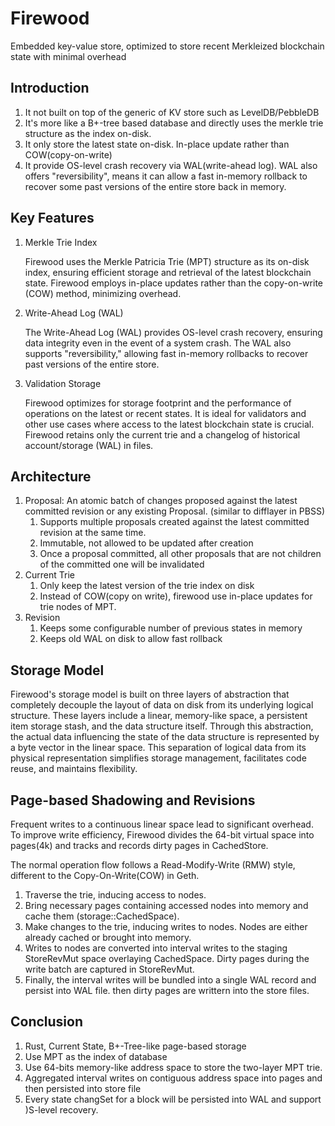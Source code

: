 # Firewood

Embedded key-value store, optimized to store recent Merkleized blockchain state with minimal overhead

## Introduction

1. It not built on top of the generic of KV store such as LevelDB/PebbleDB 
2. It's more like a B+-tree based database and directly uses the merkle trie structure as the index on-disk. 
3. It only store the latest state on-disk. In-place update rather than COW(copy-on-write)
4. It provide OS-level crash recovery via WAL(write-ahead log). WAL also offers "reversibility", means it can allow a fast in-memory rollback to recover some past versions of the entire store back in memory.

## Key Features

1. Merkle Trie Index

   Firewood uses the Merkle Patricia Trie (MPT) structure as its on-disk index, ensuring efficient storage and retrieval of the latest blockchain state. Firewood employs in-place updates rather than the copy-on-write (COW) method, minimizing overhead.

2. Write-Ahead Log (WAL)
   
    The Write-Ahead Log (WAL) provides OS-level crash recovery, ensuring data integrity even in the event of a system crash. The WAL also supports "reversibility," allowing fast in-memory rollbacks to recover past versions of the entire store.

3. Validation Storage
   
    Firewood optimizes for storage footprint and the performance of operations on the latest or recent states. It is ideal for validators and other use cases where access to the latest blockchain state is crucial. Firewood retains only the current trie and a changelog of historical account/storage (WAL) in files.

## Architecture

1. Proposal: An atomic batch of changes proposed against the latest committed revision or any existing Proposal.  (similar to difflayer  in PBSS)
    1. Supports multiple proposals created against the latest committed revision at the same time.
    2. Immutable, not allowed to be updated after creation
    3. Once a proposal committed, all other proposals that are not children of the committed one will be invalidated
2. Current Trie
    1. Only keep the latest version of the trie index on disk
    2. Instead of COW(copy on write), firewood use in-place updates for trie nodes of MPT.
3. Revision
    1. Keeps some configurable number of previous states in memory
    2. Keeps old WAL on disk to allow fast rollback

## Storage Model

Firewood's storage model is built on three layers of abstraction that completely decouple the layout of data on disk from its underlying logical structure. These layers include a linear, memory-like space, a persistent item storage stash, and the data structure itself. Through this abstraction, the actual data influencing the state of the data structure is represented by a byte vector in the linear space. This separation of logical data from its physical representation simplifies storage management, facilitates code reuse, and maintains flexibility.

## Page-based Shadowing and Revisions

Frequent writes to a continuous linear space lead to significant overhead. To improve write efficiency, Firewood divides the 64-bit virtual space into pages(4k) and tracks and records dirty pages in CachedStore.

The normal operation flow follows a Read-Modify-Write (RMW) style, different to the Copy-On-Write(COW) in Geth.
1. Traverse the trie, inducing access to nodes.
2. Bring necessary pages containing accessed nodes into memory and cache them (storage::CachedSpace).
3. Make changes to the trie, inducing writes to nodes. Nodes are either already cached or brought into memory.
4. Writes to nodes are converted into interval writes to the staging StoreRevMut space overlaying CachedSpace. Dirty pages during the write batch are captured in StoreRevMut.
5. Finally, the interval writes will be bundled into a single WAL record and persist into WAL file. then dirty pages are writtern into the store files.

## Conclusion

1. Rust, Current State, B+-Tree-like page-based storage
2. Use MPT as the index of database
3. Use 64-bits memory-like address space to store the two-layer MPT trie.
4. Aggregated interval writes on contiguous address space into pages and then persisted into store file  
5. Every state changSet for a block will be persisted into WAL and support )S-level recovery.